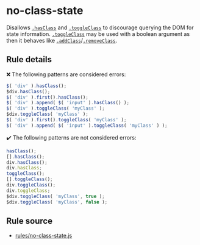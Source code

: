 # no-class-state

Disallows [`.hasClass`](https://api.jquery.com/hasClass/) and [`.toggleClass`](https://api.jquery.com/toggleClass/) to discourage querying the DOM for state information. [`.toggleClass`](https://api.jquery.com/toggleClass/) may be used with a boolean argument as then it behaves like [`.addClass`](https://api.jquery.com/addClass/)/[`.removeClass`](https://api.jquery.com/removeClass/).

## Rule details

❌ The following patterns are considered errors:
```js
$( 'div' ).hasClass();
$div.hasClass();
$( 'div' ).first().hasClass();
$( 'div' ).append( $( 'input' ).hasClass() );
$( 'div' ).toggleClass( 'myClass' );
$div.toggleClass( 'myClass' );
$( 'div' ).first().toggleClass( 'myClass' );
$( 'div' ).append( $( 'input' ).toggleClass( 'myClass' ) );
```

✔️ The following patterns are not considered errors:
```js
hasClass();
[].hasClass();
div.hasClass();
div.hasClass;
toggleClass();
[].toggleClass();
div.toggleClass();
div.toggleClass;
$div.toggleClass( 'myClass', true );
$div.toggleClass( 'myClass', false );
```
## Rule source

* [rules/no-class-state.js](../src/rules/no-class-state.js)
